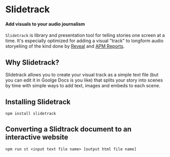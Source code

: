 # Slidetrack
#### Add visuals to your audio journalism

`Slidetrack` is  library and presentation tool for telling stories one screen at a time. It's especially optimized for adding a visual "track" to longform audio storyeliing of the kind done by [Reveal](https://www.revealnews.org/) and [APM Reports](https://www.apmreports.org/). 

## Why Slidetrack?

Slidetrack allows you to create your visual track as a simple text file (but you can edit it in Goolge Docs is you like) that splits your story into scenes by time with simple ways to add text, images and embeds to each scene.

## Installing Slidetrack

```
npm install slidetrack
```

## Converting a Slidtrack document to an interactive website

```
npm run st <input text file name> [output html file name]
```


